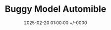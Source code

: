 ---
title: Buggy Model Automible
date: 2025-02-20 01:00:00 +/-0000
categories: [project, personal, auto, technical, electrical]
tags: [personal-project]     # TAG names should always be lowercase
---